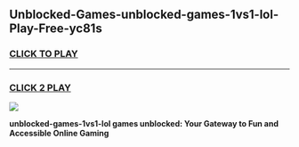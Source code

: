 
## Unblocked-Games-unblocked-games-1vs1-lol-Play-Free-yc81s
<h3>
<a href="https://premium76.site?title=unblocked-games-1vs1-lol&ref=18A1">CLICK TO PLAY</a></h3>
<hr>

<h3>
<a href="https://premium76.site?title=unblocked-games-1vs1-lol&ref=18A1">CLICK 2 PLAY</a>
  
</h3>

<a href="https://premium76.site?title=unblocked-games-1vs1-lol&ref=18A1"><img src="https://clearcache.store/games.png"></a>


**unblocked-games-1vs1-lol games unblocked: Your Gateway to Fun and Accessible Online Gaming**
